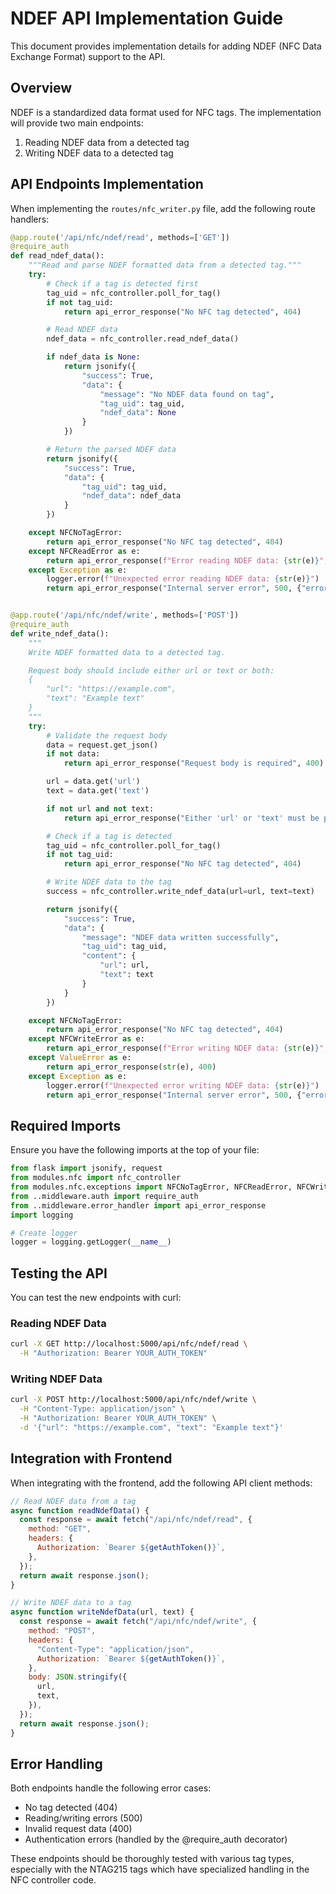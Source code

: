 # NDEF API Implementation Guide

This document provides implementation details for adding NDEF (NFC Data Exchange Format) support to the API.

## Overview

NDEF is a standardized data format used for NFC tags. The implementation will provide two main endpoints:

1. Reading NDEF data from a detected tag
2. Writing NDEF data to a detected tag

## API Endpoints Implementation

When implementing the `routes/nfc_writer.py` file, add the following route handlers:

```python
@app.route('/api/nfc/ndef/read', methods=['GET'])
@require_auth
def read_ndef_data():
    """Read and parse NDEF formatted data from a detected tag."""
    try:
        # Check if a tag is detected first
        tag_uid = nfc_controller.poll_for_tag()
        if not tag_uid:
            return api_error_response("No NFC tag detected", 404)

        # Read NDEF data
        ndef_data = nfc_controller.read_ndef_data()

        if ndef_data is None:
            return jsonify({
                "success": True,
                "data": {
                    "message": "No NDEF data found on tag",
                    "tag_uid": tag_uid,
                    "ndef_data": None
                }
            })

        # Return the parsed NDEF data
        return jsonify({
            "success": True,
            "data": {
                "tag_uid": tag_uid,
                "ndef_data": ndef_data
            }
        })

    except NFCNoTagError:
        return api_error_response("No NFC tag detected", 404)
    except NFCReadError as e:
        return api_error_response(f"Error reading NDEF data: {str(e)}", 500)
    except Exception as e:
        logger.error(f"Unexpected error reading NDEF data: {str(e)}")
        return api_error_response("Internal server error", 500, {"error": str(e)})


@app.route('/api/nfc/ndef/write', methods=['POST'])
@require_auth
def write_ndef_data():
    """
    Write NDEF formatted data to a detected tag.

    Request body should include either url or text or both:
    {
        "url": "https://example.com",
        "text": "Example text"
    }
    """
    try:
        # Validate the request body
        data = request.get_json()
        if not data:
            return api_error_response("Request body is required", 400)

        url = data.get('url')
        text = data.get('text')

        if not url and not text:
            return api_error_response("Either 'url' or 'text' must be provided", 400)

        # Check if a tag is detected
        tag_uid = nfc_controller.poll_for_tag()
        if not tag_uid:
            return api_error_response("No NFC tag detected", 404)

        # Write NDEF data to the tag
        success = nfc_controller.write_ndef_data(url=url, text=text)

        return jsonify({
            "success": True,
            "data": {
                "message": "NDEF data written successfully",
                "tag_uid": tag_uid,
                "content": {
                    "url": url,
                    "text": text
                }
            }
        })

    except NFCNoTagError:
        return api_error_response("No NFC tag detected", 404)
    except NFCWriteError as e:
        return api_error_response(f"Error writing NDEF data: {str(e)}", 500)
    except ValueError as e:
        return api_error_response(str(e), 400)
    except Exception as e:
        logger.error(f"Unexpected error writing NDEF data: {str(e)}")
        return api_error_response("Internal server error", 500, {"error": str(e)})
```

## Required Imports

Ensure you have the following imports at the top of your file:

```python
from flask import jsonify, request
from modules.nfc import nfc_controller
from modules.nfc.exceptions import NFCNoTagError, NFCReadError, NFCWriteError
from ..middleware.auth import require_auth
from ..middleware.error_handler import api_error_response
import logging

# Create logger
logger = logging.getLogger(__name__)
```

## Testing the API

You can test the new endpoints with curl:

### Reading NDEF Data

```bash
curl -X GET http://localhost:5000/api/nfc/ndef/read \
  -H "Authorization: Bearer YOUR_AUTH_TOKEN"
```

### Writing NDEF Data

```bash
curl -X POST http://localhost:5000/api/nfc/ndef/write \
  -H "Content-Type: application/json" \
  -H "Authorization: Bearer YOUR_AUTH_TOKEN" \
  -d '{"url": "https://example.com", "text": "Example text"}'
```

## Integration with Frontend

When integrating with the frontend, add the following API client methods:

```javascript
// Read NDEF data from a tag
async function readNdefData() {
  const response = await fetch("/api/nfc/ndef/read", {
    method: "GET",
    headers: {
      Authorization: `Bearer ${getAuthToken()}`,
    },
  });
  return await response.json();
}

// Write NDEF data to a tag
async function writeNdefData(url, text) {
  const response = await fetch("/api/nfc/ndef/write", {
    method: "POST",
    headers: {
      "Content-Type": "application/json",
      Authorization: `Bearer ${getAuthToken()}`,
    },
    body: JSON.stringify({
      url,
      text,
    }),
  });
  return await response.json();
}
```

## Error Handling

Both endpoints handle the following error cases:

- No tag detected (404)
- Reading/writing errors (500)
- Invalid request data (400)
- Authentication errors (handled by the @require_auth decorator)

These endpoints should be thoroughly tested with various tag types, especially with the NTAG215 tags which have specialized handling in the NFC controller code.
